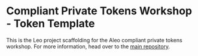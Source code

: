 
# Compliant Private Tokens Workshop - Token Template



This is the Leo project scaffolding for the Aleo compliant private tokens workshop.  For more information, head over to the [main repository](https://github.com/alex-aleo/private-token-workshop).

